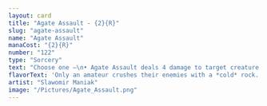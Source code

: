 ```yaml
---
layout: card
title: "Agate Assault - {2}{R}"
slug: "agate-assault"
name: "Agate Assault"
manaCost: "{2}{R}"
number: "122"
type: "Sorcery"
text: "Choose one —\n• Agate Assault deals 4 damage to target creature. If that creature would die this turn, exile it instead.\n• Exile target artifact."
flavorText: 'Only an amateur crushes their enemies with a *cold* rock.'
artist: "Slawomir Maniak"
image: "/Pictures/Agate_Assault.png"
---
```

